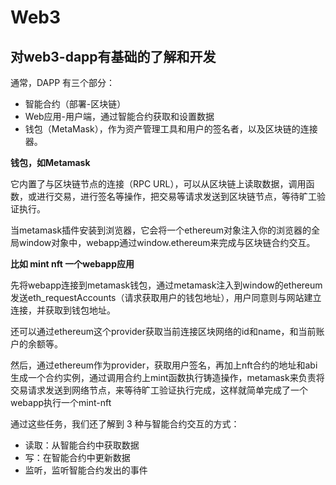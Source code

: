 # Web3

## 对web3-dapp有基础的了解和开发

通常，DAPP 有三个部分：
* 智能合约（部署-区块链）
* Web应用-用户端，通过智能合约获取和设置数据
* 钱包（MetaMask），作为资产管理工具和用户的签名者，以及区块链的连接器。

**钱包，如Metamask**

它内置了与区块链节点的连接（RPC URL），可以从区块链上读取数据，调用函数，或进行交易，进行签名等操作，把交易等请求发送到区块链节点，等待旷工验证执行。

当metamask插件安装到浏览器，它会将一个ethereum对象注入你的浏览器的全局window对象中，webapp通过window.ethereum来完成与区块链合约交互。

**比如 mint nft 一个webapp应用**

先将webapp连接到metamask钱包，通过metamask注入到window的ethereum 发送eth_requestAccounts（请求获取用户的钱包地址），用户同意则与网站建立连接，并获取到钱包地址。

还可以通过ethereum这个provider获取当前连接区块网络的id和name，和当前账户的余额等。

然后，通过ethereum作为provider，获取用户签名，再加上nft合约的地址和abi生成一个合约实例，通过调用合约上mint函数执行铸造操作，metamask来负责将交易请求发送到网络节点，来等待旷工验证执行完成，这样就简单完成了一个webapp执行一个mint-nft


通过这些任务，我们还了解到 3 种与智能合约交互的方式：
* 读取：从智能合约中获取数据
* 写：在智能合约中更新数据
* 监听，监听智能合约发出的事件